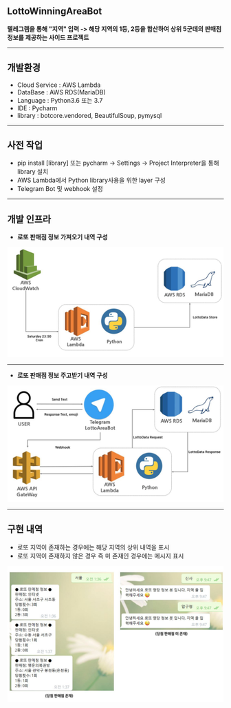 ## LottoWinningAreaBot

**텔레그램을 통해 "지역" 입력 -> 해당 지역의 1등, 2등을 합산하여 상위 5군데의 판매점 정보를 제공하는 사이드 프로젝트**
___

## 개발환경
- Cloud Service : AWS Lambda
- DataBase : AWS RDS(MariaDB) 
- Language : Python3.6 또는 3.7
- IDE : Pycharm
- library : botcore.vendored, BeautifulSoup, pymysql
___

## 사전 작업
- pip install [library] 또는 pycharm -> Settings -> Project Interpreter을 통해 library 설치
- AWS Lambda에서 Python library사용을 위한 layer 구성
- Telegram Bot 및 webhook 설정
___

## 개발 인프라
- **로또 판매점 정보 가져오기 내역 구성**

![LottoCrawlingSetInfra](./img/LottoCrawlingSetInfra.JPG)

___

- **로또 판매점 정보 주고받기 내역 구성**

![LottoCrawlingGetInfra](./img/LottoCrawlingGetInfra.JPG)

___

## 구현 내역
- 로또 지역이 존재하는 경우에는 해당 지역의 상위 내역을 표시
- 로또 지역이 존재하지 않은 경우 즉 미 존재인 경우에는 메시지 표시

![LottoAreaBotProc](./img/LottoAreaBotProc.JPG)
